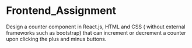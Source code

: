 # Frontend_Assignment
Design a counter component in React.js, HTML and CSS ( without external frameworks such as bootstrap) that can increment or decrement a counter upon clicking the plus and minus buttons. 
